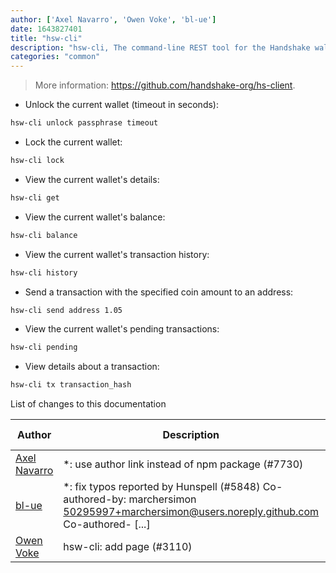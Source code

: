 ```yaml
---
author: ['Axel Navarro', 'Owen Voke', 'bl-ue']
date: 1643827401
title: "hsw-cli"
description: "hsw-cli, The command-line REST tool for the Handshake wallet."
categories: "common"
---
```

> More information: <https://github.com/handshake-org/hs-client>.

- Unlock the current wallet (timeout in seconds):

```bash
hsw-cli unlock passphrase timeout
```

- Lock the current wallet:

```bash
hsw-cli lock
```

- View the current wallet's details:

```bash
hsw-cli get
```

- View the current wallet's balance:

```bash
hsw-cli balance
```

- View the current wallet's transaction history:

```bash
hsw-cli history
```

- Send a transaction with the specified coin amount to an address:

```bash
hsw-cli send address 1.05
```

- View the current wallet's pending transactions:

```bash
hsw-cli pending
```

- View details about a transaction:

```bash
hsw-cli tx transaction_hash
```
List of changes to this documentation


Author | Description | ISO 8601 Date | GitHub link
------|-----|-----|-----
[Axel Navarro](mailto:navarroaxel@gmail.com) | *: use author link instead of npm package (#7730) | 2022-02-02T19:43:21 | [c2c16f61acbd](https://github.com/tldr-pages/tldr/commit/c2c16f61acbdca1933961fbbc20a80bdae76ece5)
[bl-ue](mailto:54780737+bl-ue@users.noreply.github.com) | *: fix typos reported by Hunspell (#5848) Co-authored-by: marchersimon <50295997+marchersimon@users.noreply.github.com> Co-authored- [...] | 2021-05-20T22:13:41 | [8ebd171d6f00](https://github.com/tldr-pages/tldr/commit/8ebd171d6f001698709fefc02b1fd5cc9f3a99c4)
[Owen Voke](mailto:owzie123@gmail.com) | hsw-cli: add page (#3110) | 2019-06-17T20:36:46 | [923d2dffeb93](https://github.com/tldr-pages/tldr/commit/923d2dffeb93c3c71e3507471c4ad3f0723c0bde)

